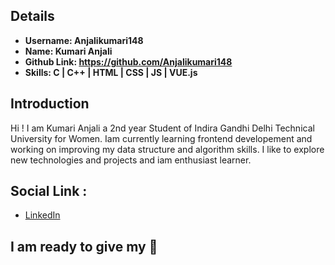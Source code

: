 ## Details

- **Username: Anjalikumari148**
- **Name: Kumari Anjali**
- **Github Link: https://github.com/Anjalikumari148**
- **Skills: C | C++ | HTML | CSS | JS | VUE.js**

## Introduction

Hi ! I am Kumari Anjali a 2nd year Student of Indira Gandhi Delhi Technical University for Women.
Iam currently learning frontend developement and working on improving my data structure and algorithm skills. I like to explore new technologies and projects and iam enthusiast learner.

## Social Link :

- [LinkedIn](https://www.linkedin.com/in/anjali-kumari-605aa5198)

## I am ready to give my 💯
